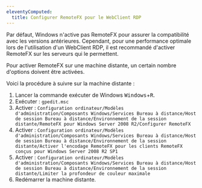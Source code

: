 ```yaml
---
eleventyComputed:
  title: Configurer RemoteFX pour le WebClient RDP
---
```

Par défaut, Windows n'active pas RemoteFX pour assurer la compatibilité avec les versions antérieures. Cependant, pour une performance optimale lors de l'utilisation d'un WebClient RDP, il est recommandé d'activer RemoteFX sur les serveurs qui le permettent.

Pour activer RemoteFX sur une machine distante, un certain nombre d'options doivent être activées.

Voici la procédure à suivre sur la machine distante :

1. Lancer la commande exécuter de Windows <kbd>Windows</kbd>+<kbd>R</kbd>.
1. Exécuter : `gpedit.msc`
1. Activer : `Configuration ordinateur/Modèles d'administration/Composants Windows/Services Bureau à distance/Host de session Bureau à distance/Environnement de la session distante/RemoteFX pour Windows Server 2008 R2/Configurer RemoteFX`
1. Activer : `Configuration ordinateur/Modèles d'administration/Composants Windows/Services Bureau à distance/Host de session Bureau à distance/Environnement de la session distante/Activer l'encodage RemoteFX pour les clients RemoteFX conçus pour Windows Server 2008 R2 SP1`
1. Activer : `Configuration ordinateur/Modèles d'administration/Composants Windows/Services Bureau à distance/Host de session Bureau à distance/Environnement de la session distante/Limiter la profondeur de couleur maximale`
1. Redémarrer la machine distante.
